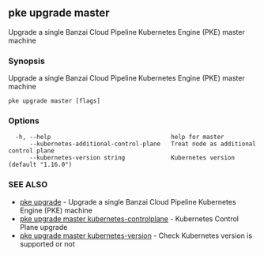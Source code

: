 ## pke upgrade master

Upgrade a single Banzai Cloud Pipeline Kubernetes Engine (PKE) master machine

### Synopsis

Upgrade a single Banzai Cloud Pipeline Kubernetes Engine (PKE) master machine

```
pke upgrade master [flags]
```

### Options

```
  -h, --help                                  help for master
      --kubernetes-additional-control-plane   Treat node as additional control plane
      --kubernetes-version string             Kubernetes version (default "1.16.0")
```

### SEE ALSO

* [pke upgrade](pke_upgrade.md)	 - Upgrade a single Banzai Cloud Pipeline Kubernetes Engine (PKE) machine
* [pke upgrade master kubernetes-controlplane](pke_upgrade_master_kubernetes-controlplane.md)	 - Kubernetes Control Plane upgrade
* [pke upgrade master kubernetes-version](pke_upgrade_master_kubernetes-version.md)	 - Check Kubernetes version is supported or not

